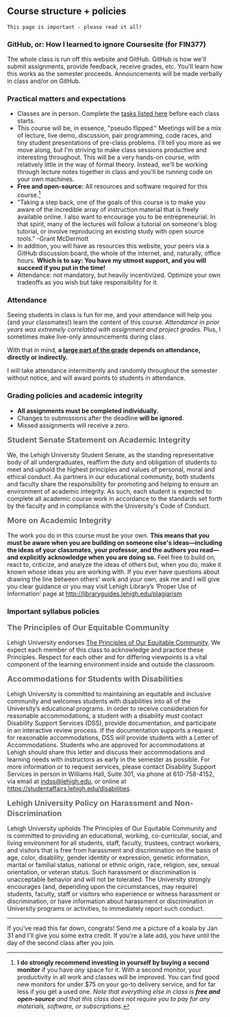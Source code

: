 ## Course structure + policies 
 
```{warning}
This page is important - please read it all!
```

### GitHub, or: How I learned to ignore Coursesite (for FIN377)

The whole class is run off this website and GitHub. GitHub is how we'll submit assignments, provide feedback, receive grades, etc.  You'll learn how this works as the semester proceeds. Announcements will be made verbally in class and/or on GitHub. 

### Practical matters and expectations 

- Classes are in person. Complete the [tasks listed here](schedule) before each class starts. 
- This course will be, in essence, "pseudo flipped." Meetings will be a mix of lecture, live demo, discussion, pair programming, code races, and tiny student presentations of pre-class problems. I'll tell you more as we move along, but I'm striving to make class sessions productive and interesting throughout. This will be a very hands-on course, with relatively little in the way of formal theory. Instead, we'll be working through lecture notes together in class and you'll be running code on your own machines.
- **Free and open-source:** All resources and software required for this course.[^invest]
- "Taking a step back, one of the goals of this course is to make you aware of the incredible array of instruction material that is freely available online. I also want to encourage you to be entrepreneurial. In that spirit, many of the lectures will follow a tutorial on someone's blog tutorial, or involve reproducing an existing study with open source tools." -Grant McDermott
- In addition, you will have as resources this website, your peers via a GitHub discussion board, the whole of the internet, and, naturally, office hours. **Which is to say: You have my utmost support, and you will succeed if you put in the time!**
- Attendance: not mandatory, but heavily incentivized. Optimize your own tradeoffs as you wish but take responsibility for it. 

[^invest]: **I do strongly recommend investing in yourself by buying a second monitor** if you have _any_ space for it. With a second monitor, your productivity in all work and classes will be improved. You can find good new monitors for under \$75 on your go-to delivery service, and for far less if you get a used one.  _Note that everything else in class is **free and open-source** and that this class does not require you to pay for any materials, software, or subscriptions._

### Attendance

Seeing students in class is fun for me, and your attendance will help you (and your classmates!) learn the content of this course. _Attendance in prior years was extremely correlated with assignment and project grades._ Plus, I sometimes make live-only announcements during class. 

With that in mind, **a [large part of the grade](gradeoverview) depends on attendance, directly or indirectly.** 

I will take attendance intermittently and randomly throughout the semester without notice, and will award points to students in attendance. 

### Grading policies and academic integrity

- **All assignments must be completed individually.** 
- Changes to submissions after the deadline **will be ignored**.
- Missed assignments will receive a zero. 

<p style="font-size:18px; line-height:24px; color:#666666; margin:0 0 10px;"> <b> <!-- makes it like H3 -->
 Student Senate Statement on Academic Integrity
</b></p>

We, the Lehigh University Student Senate, as the standing representative body of all undergraduates, reaffirm the duty and obligation of students to meet and uphold the highest principles and values of personal, moral and ethical conduct. As partners in our educational community, both students and faculty share the responsibility for promoting and helping to ensure an environment of academic integrity. As such, each student is expected to complete all academic course work in accordance to the standards set forth by the faculty and in compliance with the University's Code of Conduct.

<p style="font-size:18px; line-height:24px; color:#666666; margin:0 0 10px;"> <b> <!-- makes it like H3 -->
 More on Academic Integrity 
</b></p>

The work you do in this course must be your own. **This means that you must be aware when you are building on someone else's ideas—including  the ideas of your classmates, your professor, and the authors you read—and explicitly acknowledge when you are doing so.** Feel free to build on, react to, criticize, and analyze the ideas of others but, when you do, make it known whose ideas you are working with. If you ever have questions about drawing the line between others' work and your own, ask me and I will give you clear guidance or you may visit Lehigh Library’s ‘Proper Use of Information’ page at http://libraryguides.lehigh.edu/plagiarism 

### Important syllabus policies


<p style="font-size:18px; line-height:24px; color:#666666; margin:0 0 10px;"> <b> <!-- makes it like H3 -->
 The Principles of Our Equitable Community 
</b></p>

Lehigh University endorses [The Principles of Our Equitable Community](http://www.lehigh.edu/~inprv/initiatives/PrinciplesEquity_Sheet_v2_032212.pdf). We expect each member of this class to acknowledge and practice these Principles. Respect for each other and for differing viewpoints is a vital component of the learning environment inside and outside the classroom.

<p style="font-size:18px; line-height:24px; color:#666666; margin:0 0 10px;"> <b> <!-- makes it like H3 -->
 Accommodations for Students with Disabilities 
</b></p>

Lehigh University is committed to maintaining an equitable and inclusive community and welcomes students with disabilities into all of the University’s educational programs.  In order to receive consideration for reasonable accommodations, a student with a disability must contact Disability Support Services (DSS), provide documentation, and participate in an interactive review process.  If the documentation supports a request for reasonable accommodations, DSS will provide students with a Letter of Accommodations. Students who are approved for accommodations at Lehigh should share this letter and discuss their accommodations and learning needs with instructors as early in the semester as possible.  For more information or to request services, please contact Disability Support Services in person in Williams Hall, Suite 301, via phone at 610-758-4152, via email at indss@lehigh.edu, or online at https://studentaffairs.lehigh.edu/disabilities.

<p style="font-size:18px; line-height:24px; color:#666666; margin:0 0 10px;"> <b> <!-- makes it like H3 -->
Lehigh University Policy on Harassment and Non-Discrimination
</b></p>

Lehigh University upholds The Principles of Our Equitable Community and is committed to providing an educational, working, co-curricular, social, and living environment for all students, staff, faculty, trustees, contract workers, and visitors that is free from harassment and discrimination on the basis of age, color, disability, gender identity or expression, genetic information, marital or familial status, national or ethnic origin, race, religion, sex, sexual orientation, or veteran status.  Such harassment or discrimination is unacceptable behavior and will not be tolerated. The University strongly encourages (and, depending upon the circumstances, may require) students, faculty, staff or visitors who experience or witness harassment or discrimination, or have information about harassment or discrimination in University programs or activities, to immediately report such conduct. 

---

If you've read this far down, congrats! Send me a picture of a koala by Jan 31 and I'll give you some extra credit. If you're a late add, you have until the day of the second class after you join.  

